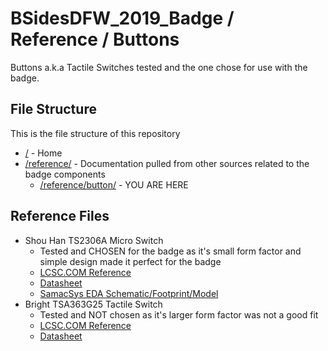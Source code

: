 # BSidesDFW_2019_Badge / Reference / Buttons

Buttons a.k.a Tactile Switches tested and the one chose for use with the badge.

## File Structure

This is the file structure of this repository

* [/](/README.md) - Home
* [/reference/](/reference/) - Documentation pulled from other sources related to the badge components
  * [/reference/button/](/reference/button/) - YOU ARE HERE

## Reference Files

* Shou Han TS2306A Micro Switch
  * Tested and CHOSEN for the badge as it's small form factor and simple design made it perfect for the badge
  * [LCSC.COM Reference](./1904241742_SHOU-HAN-TS2306A-240gf-MSM-9_C388290_lcsc.com.pdf)
  * [Datasheet](./1904241742_SHOU-HAN-TS2306A-240gf-MSM-9_C388290_datasheet.pdf)
  * [SamacSys EDA Schematic/Footprint/Model](./LIB_TS2306A-240GF-MSM-9_C388290.zip)
* Bright TSA363G25 Tactile Switch
  * Tested and NOT chosen as it's larger form factor was not a good fit
  * [LCSC.COM Reference](./1904261730_BRIGHT-TSA363G25-250B_C354943_lcsc.com.pdf)
  * [Datasheet](./1904261730_BRIGHT-TSA363G25-250B_C354943_datasheet.pdf)
